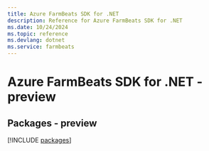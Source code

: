 ```yaml
---
title: Azure FarmBeats SDK for .NET
description: Reference for Azure FarmBeats SDK for .NET
ms.date: 10/24/2024
ms.topic: reference
ms.devlang: dotnet
ms.service: farmbeats
---
```

# Azure FarmBeats SDK for .NET - preview
## Packages - preview
[!INCLUDE [packages](farmbeats-index.md)]